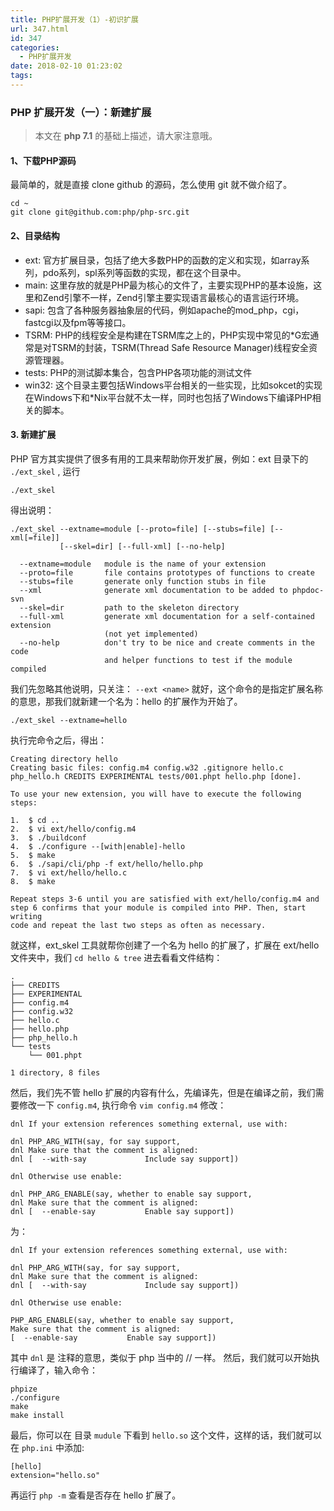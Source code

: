 ```yaml
---
title: PHP扩展开发（1）-初识扩展
url: 347.html
id: 347
categories:
  - PHP扩展开发
date: 2018-02-10 01:23:02
tags:
---
```


### PHP 扩展开发（一）：新建扩展

> 本文在 **php 7.1** 的基础上描述，请大家注意哦。

#### 1、下载PHP源码

最简单的，就是直接 clone github 的源码，怎么使用 git 就不做介绍了。

    cd ~
    git clone git@github.com:php/php-src.git 
    

<!--more-->

#### 2、目录结构

*   ext: 官方扩展目录，包括了绝大多数PHP的函数的定义和实现，如array系列，pdo系列，spl系列等函数的实现，都在这个目录中。
*   main: 这里存放的就是PHP最为核心的文件了，主要实现PHP的基本设施，这里和Zend引擎不一样，Zend引擎主要实现语言最核心的语言运行环境。
*   sapi: 包含了各种服务器抽象层的代码，例如apache的mod_php，cgi，fastcgi以及fpm等等接口。
*   TSRM: PHP的线程安全是构建在TSRM库之上的，PHP实现中常见的*G宏通常是对TSRM的封装，TSRM(Thread Safe Resource Manager)线程安全资源管理器。
*   tests: PHP的测试脚本集合，包含PHP各项功能的测试文件
*   win32: 这个目录主要包括Windows平台相关的一些实现，比如sokcet的实现在Windows下和*Nix平台就不太一样，同时也包括了Windows下编译PHP相关的脚本。

#### 3\. 新建扩展

PHP 官方其实提供了很多有用的工具来帮助你开发扩展，例如：ext 目录下的 `./ext_skel` , 运行

    ./ext_skel
    

得出说明：

    ./ext_skel --extname=module [--proto=file] [--stubs=file] [--xml[=file]]
               [--skel=dir] [--full-xml] [--no-help]
    
      --extname=module   module is the name of your extension
      --proto=file       file contains prototypes of functions to create
      --stubs=file       generate only function stubs in file
      --xml              generate xml documentation to be added to phpdoc-svn
      --skel=dir         path to the skeleton directory
      --full-xml         generate xml documentation for a self-contained extension
                         (not yet implemented)
      --no-help          don't try to be nice and create comments in the code
                         and helper functions to test if the module compiled
    

我们先忽略其他说明，只关注： `--ext <name>` 就好，这个命令的是指定扩展名称的意思，那我们就新建一个名为：hello 的扩展作为开始了。

    ./ext_skel --extname=hello
    

执行完命令之后，得出：

    Creating directory hello
    Creating basic files: config.m4 config.w32 .gitignore hello.c php_hello.h CREDITS EXPERIMENTAL tests/001.phpt hello.php [done].
    
    To use your new extension, you will have to execute the following steps:
    
    1.  $ cd ..
    2.  $ vi ext/hello/config.m4
    3.  $ ./buildconf
    4.  $ ./configure --[with|enable]-hello
    5.  $ make
    6.  $ ./sapi/cli/php -f ext/hello/hello.php
    7.  $ vi ext/hello/hello.c
    8.  $ make
    
    Repeat steps 3-6 until you are satisfied with ext/hello/config.m4 and
    step 6 confirms that your module is compiled into PHP. Then, start writing
    code and repeat the last two steps as often as necessary.
    

就这样，ext_skel 工具就帮你创建了一个名为 hello 的扩展了，扩展在 ext/hello 文件夹中，我们 `cd hello & tree` 进去看看文件结构：

    .
    ├── CREDITS
    ├── EXPERIMENTAL
    ├── config.m4
    ├── config.w32
    ├── hello.c
    ├── hello.php
    ├── php_hello.h
    └── tests
        └── 001.phpt
    
    1 directory, 8 files
    

然后，我们先不管 hello 扩展的内容有什么，先编译先，但是在编译之前，我们需要修改一下 `config.m4`, 执行命令 `vim config.m4` 修改：

    dnl If your extension references something external, use with:
    
    dnl PHP_ARG_WITH(say, for say support,
    dnl Make sure that the comment is aligned:
    dnl [  --with-say             Include say support])
    
    dnl Otherwise use enable:
    
    dnl PHP_ARG_ENABLE(say, whether to enable say support,
    dnl Make sure that the comment is aligned:
    dnl [  --enable-say           Enable say support])
    

为：

    dnl If your extension references something external, use with:
    
    dnl PHP_ARG_WITH(say, for say support,
    dnl Make sure that the comment is aligned:
    dnl [  --with-say             Include say support])
    
    dnl Otherwise use enable:
    
    PHP_ARG_ENABLE(say, whether to enable say support,
    Make sure that the comment is aligned:
    [  --enable-say           Enable say support])
    

其中 `dnl` 是 注释的意思，类似于 php 当中的 // 一样。 然后，我们就可以开始执行编译了，输入命令：

    phpize
    ./configure
    make
    make install
    

最后，你可以在 目录 `mudule` 下看到 `hello.so` 这个文件，这样的话，我们就可以在 `php.ini` 中添加:

    [hello]
    extension="hello.so"
    

再运行 `php -m` 查看是否存在 hello 扩展了。